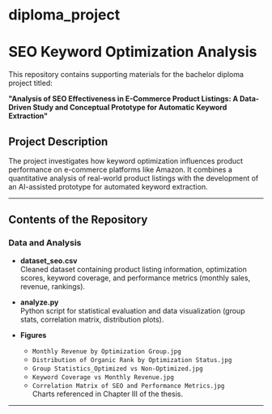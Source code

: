 # diploma_project

# SEO Keyword Optimization Analysis

This repository contains supporting materials for the bachelor diploma project titled:

**"Analysis of SEO Effectiveness in E-Commerce Product Listings: A Data-Driven Study and Conceptual Prototype for Automatic Keyword Extraction"**

## Project Description

The project investigates how keyword optimization influences product performance on e-commerce platforms like Amazon. It combines a quantitative analysis of real-world product listings with the development of an AI-assisted prototype for automated keyword extraction.

---

## Contents of the Repository

### Data and Analysis
- **dataset_seo.csv**  
  Cleaned dataset containing product listing information, optimization scores, keyword coverage, and performance metrics (monthly sales, revenue, rankings).

- **analyze.py**  
  Python script for statistical evaluation and data visualization (group stats, correlation matrix, distribution plots).

- **Figures**  
  - `Monthly Revenue by Optimization Group.jpg`  
  - `Distribution of Organic Rank by Optimization Status.jpg`  
  - `Group Statistics_Optimized vs Non-Optimized.jpg`  
  - `Keyword Coverage vs Monthly Revenue.jpg`  
  - `Correlation Matrix of SEO and Performance Metrics.jpg`  
  Charts referenced in Chapter III of the thesis.

---

